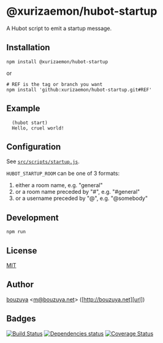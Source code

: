 # @xurizaemon/hubot-startup

A Hubot script to emit a startup message.

## Installation

    npm install @xurizaemon/hubot-startup

or

    # REF is the tag or branch you want
    npm install 'github:xurizaemon/hubot-startup.git#REF'

## Example

      (hubot start)
      Hello, cruel world!

## Configuration

See [`src/scripts/startup.js`](src/scripts/startup.coffee).

`HUBOT_STARTUP_ROOM` can be one of 3 formats:
1. either a room name, e.g. "general"
2. or a room name preceded by "#", e.g. "#general"
3. or a username preceded by "@", e.g. "@somebody"


## Development

`npm run`

## License

[MIT](LICENSE)

## Author

[bouzuya][user] &lt;[m@bouzuya.net][mail]&gt; ([http://bouzuya.net][url])

## Badges

[![Build Status][travis-badge]][travis]
[![Dependencies status][david-dm-badge]][david-dm]
[![Coverage Status][coveralls-badge]][coveralls]

[travis]: https://travis-ci.org/bouzuya/hubot-startup
[travis-badge]: https://travis-ci.org/bouzuya/hubot-startup.svg?branch=master
[david-dm]: https://david-dm.org/bouzuya/hubot-startup
[david-dm-badge]: https://david-dm.org/bouzuya/hubot-startup.png
[coveralls]: https://coveralls.io/r/bouzuya/hubot-startup
[coveralls-badge]: https://img.shields.io/coveralls/bouzuya/hubot-startup.svg
[user]: https://github.com/bouzuya
[mail]: mailto:m@bouzuya.net
[url]: http://bouzuya.net
